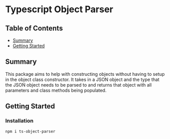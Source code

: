 # Typescript Object Parser

## Table of Contents

* [Summary](https://www.npmjs.com/package/ts-object-parser#summary)
* [Getting Started](https://www.npmjs.com/package/ts-object-parser#gettingstarted)

## Summary

This package aims to help with constructing objects without having to setup in the object class constructor. It takes in a JSON object and the type that the JSON object needs to be parsed to and returns that object with all parameters and class methods being populated.

## Getting Started
### Installation
    npm i ts-object-parser
